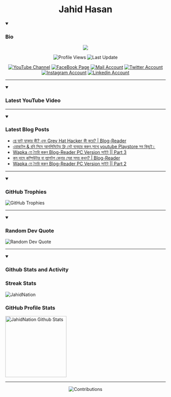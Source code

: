 <h1 align="center">Jahid Hasan</h1>

<details open>
 <summary><h3>Bio</h3></summary>
<p align="center">
<img src="https://readme-typing-svg.demolab.com/?lines=Every+day%2C+learn+something+new.;Make+mistakes%2C+learn+from+them.;Work+hard%2C+stay+humble%2C+succeed.;Dream+big%2C+take+action%2C+succeed.;Small+steps+lead+to+big+leaps.;Take+action%2C+make+things+happen.&font=Fira%20Code&center=true&width=440&height=45&color=808080&vCenter=true&pause=1000&size=22" />
</p>

<p align="center">
<img alt="Profile Views" title="Profile Views" src="https://komarev.com/ghpvc/?username=jahidnation&style=for-the-badge&color=29bf12"/>
  <img alt="Last Update" title="Last Update" src="https://img.shields.io/github/last-commit/jahidnation/jahidnation?logo=markdown&label=LAST+UPDATE&color=29bf12&style=for-the-badge"/>
</p>
<p align="center">
      <a href="https://youtube.com/@jahidnation">
         <img alt="YouTube Channel" title="YouTube Channel" src="https://img.shields.io/badge/YouTube-%23FF0000.svg?logo=YouTube&logoColor=white"/></a> 
      <a href="https://facebook.com/jahidnation">
         <img alt="FaceBook Page" title="FaceBook Page" src="https://img.shields.io/badge/FaceBook-%234267B2.svg?logo=FaceBook&logoColor=white"/></a>
      <a href="mailto:mail@jahid.eu.org">
         <img alt="Mail Account" title="Mail Account" src="https://img.shields.io/badge/Mail-%23c71610.svg?logo=Gmail&logoColor=white"/></a>
      <a href="https://twitter.com/jahidnation">
         <img alt="Twitter Account" title="Twitter Account" src="https://img.shields.io/badge/Twitter-%231DA1F2.svg?logo=Twitter&logoColor=white"/></a>
      <a href="https://instagram.com/jahidnation">
         <img alt="Instagram Account" title="Instagram Account" src="https://img.shields.io/badge/Instagram-%23E4405F.svg?logo=Instagram&logoColor=white"/></a>
      <a href="https://linkedin.com/in/jahidnation">
         <img alt="Linkedin Account" title="Linkedin Account" src="https://img.shields.io/badge/Linkedin-%230072b1.svg?logo=Linkedin&logoColor=white"/></a>
</p>

---
</details>

<details open>
 <summary><h3>Latest YouTube Video</h3></summary>

<!-- BEGIN VID -->

<!-- END VID -->

---

</details>

<details open>
 <summary><h3>Latest Blog Posts</h3></summary>

<!-- BLOG-POST-LIST:START -->
- [গ্রে হ্যাট হ্যাকার কী? এবং Grey Hat Hacker কী করে? | Blog-Reader](https://dev-blog-reader.pantheonsite.io/2024/10/02/%e0%a6%97%e0%a7%8d%e0%a6%b0%e0%a7%87-%e0%a6%b9%e0%a7%8d%e0%a6%af%e0%a6%be%e0%a6%9f-%e0%a6%b9%e0%a7%8d%e0%a6%af%e0%a6%be%e0%a6%95%e0%a6%be%e0%a6%b0-%e0%a6%95%e0%a7%80-%e0%a6%8f%e0%a6%ac%e0%a6%82-grey/)
- [এয়ারটেল &amp; রবি সিমে আনলিমিটেড ফ্রি নেট ব্যবহার করুন,সাথে youtube Playstore সব কিছুই।](https://dev-blog-reader.pantheonsite.io/2024/10/02/%e0%a6%8f%e0%a6%af%e0%a6%bc%e0%a6%be%e0%a6%b0%e0%a6%9f%e0%a7%87%e0%a6%b2-%e0%a6%b0%e0%a6%ac%e0%a6%bf-%e0%a6%b8%e0%a6%bf%e0%a6%ae%e0%a7%87-%e0%a6%86%e0%a6%a8%e0%a6%b2%e0%a6%bf%e0%a6%ae%e0%a6%bf/)
- [Wapka তে তৈরি করুন Blog-Reader PC Version সাইট || Part 3](https://dev-blog-reader.pantheonsite.io/2024/10/02/wapka-%e0%a6%a4%e0%a7%87-%e0%a6%a4%e0%a7%88%e0%a6%b0%e0%a6%bf-%e0%a6%95%e0%a6%b0%e0%a7%81%e0%a6%a8-blog-reader-pc-version-%e0%a6%b8%e0%a6%be%e0%a6%87%e0%a6%9f-part-3/)
- [কম দামে কম্পিউটার বা ল্যাপটপ কেনার সেরা সময় কখন? | Blog-Reader](https://dev-blog-reader.pantheonsite.io/2024/10/02/%e0%a6%95%e0%a6%ae-%e0%a6%a6%e0%a6%be%e0%a6%ae%e0%a7%87-%e0%a6%95%e0%a6%ae%e0%a7%8d%e0%a6%aa%e0%a6%bf%e0%a6%89%e0%a6%9f%e0%a6%be%e0%a6%b0-%e0%a6%ac%e0%a6%be-%e0%a6%b2%e0%a7%8d%e0%a6%af%e0%a6%be/)
- [Wapka তে তৈরি করুন Blog-Reader PC Version সাইট || Part 2](https://dev-blog-reader.pantheonsite.io/2024/10/02/wapka-%e0%a6%a4%e0%a7%87-%e0%a6%a4%e0%a7%88%e0%a6%b0%e0%a6%bf-%e0%a6%95%e0%a6%b0%e0%a7%81%e0%a6%a8-blog-reader-pc-version-%e0%a6%b8%e0%a6%be%e0%a6%87%e0%a6%9f-part-2/)
<!-- BLOG-POST-LIST:END -->

---

</details>

<details open>
 <summary><h3>GitHub Trophies</h3></summary>

<img alt="GitHub Trophies" title="GitHub Trophies" src="https://github-profile-trophy.vercel.app/?username=jahidnation&column=8&theme=gruvbox&no-frame=true"/>

---

</details>

<details open>
 <summary><h3>Random Dev Quote</h3></summary>

<img alt="Random Dev Quote" title="Random Dev Quote" src="https://quotes-github-readme.vercel.app/api?type=horizontal&theme=radical"/>

---

</details>

<details open> 
  <summary><h3>Github Stats and Activity</h3></summary>

  <h3>Streak Stats</h3>

  <p>
      <img title="Streak Stats" alt=JahidNation Streak" src="https://streak-stats.demolab.com/?user=jahidnation&theme=monokai-metallian&hide_border=true"/>
  </p>

  <h3>GitHub Profile Stats</h3>
  <p>
  <img alt="JahidNation Github Stats" src="https://denvercoder1-github-readme-stats.vercel.app/api/?username=jahidnation&show_icons=true&include_all_commits=true&count_private=true&theme=react&hide_border=true&bg_color=1F222E&title_color=F85D7F&icon_color=F8D866" height="192px"/>
  </p>

---

<p align="center">
<img alt="Contributions" title="Contributions" src="https://github.com/jahidnation/jahidnation/blob/contributions/snake.svg"/>
</p>
